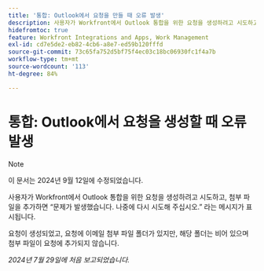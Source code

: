 ```yaml
---
title: '통합: Outlook에서 요청을 만들 때 오류 발생'
description: 사용자가 Workfront에서 Outlook 통합을 위한 요청을 생성하려고 시도하고, 첨부 파일을 추가하면 '문제가 발생했습니다. 나중에 다시 시도해 주십시오.' 나중에 다시 시도하십시오.
hidefromtoc: true
feature: Workfront Integrations and Apps, Work Management
exl-id: cd7e5de2-eb82-4cb6-a8e7-ed59b120fffd
source-git-commit: 73c65fa752d5bf75f4ec03c18bc06930fc1f4a7b
workflow-type: tm+mt
source-wordcount: '113'
ht-degree: 84%

---
```


# 통합: Outlook에서 요청을 생성할 때 오류 발생

>[!NOTE]
>
>이 문서는 2024년 9월 12일에 수정되었습니다.

사용자가 Workfront에서 Outlook 통합을 위한 요청을 생성하려고 시도하고, 첨부 파일을 추가하면 “문제가 발생했습니다. 나중에 다시 시도해 주십시오.” 라는 메시지가 표시됩니다.

요청이 생성되었고, 요청에 이메일 첨부 파일 폴더가 있지만, 해당 폴더는 비어 있으며 첨부 파일이 요청에 추가되지 않습니다.

_2024년 7월 29일에 처음 보고되었습니다._
